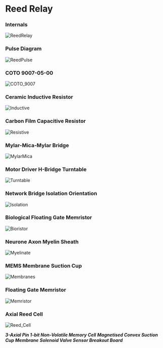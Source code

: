 # Reed Relay

### Internals
![ReedRelay](/ReedRelay/ReedRelay.png)

### Pulse Diagram
![ReedPulse](/ReedRelay/ReedPulse.gif)

### COTO 9007-05-00
![COTO_9007](/ReedRelay/COTO_9007.png)

### Ceramic Inductive Resistor
![Inductive](/ReedRelay/Inductive.png)

### Carbon Film Capacitive Resistor
![Resistive](/ReedRelay/Resistive.png)

### Mylar-Mica-Mylar Bridge
![MylarMica](/ReedRelay/MylarMica.png)

### Motor Driver H-Bridge Turntable
![Turntable](/ReedRelay/Turntable.png)

### Network Bridge Isolation Orientation
![Isolation](/ReedRelay/Isolation.png)

### Biological Floating Gate Memristor
![Bioristor](/ReedRelay/Bioristor.png)

### Neurone Axon Myelin Sheath
![Myelinate](/ReedRelay/Myelinate.png)

### MEMS Membrane Suction Cup
![Membranes](/ReedRelay/Membranes.png)

### Floating Gate Memristor
![Memristor](/ReedRelay/Memristor.png)

### Axial Reed Cell
![Reed_Cell](/ReedRelay/Reed_Cell.png)

***3-Axial Pin 1-bit Non-Volatile Memory Cell***
***Magnetised Convex Suction Cup Membrane***
***Solenoid Valve Sensor Breakout Board***